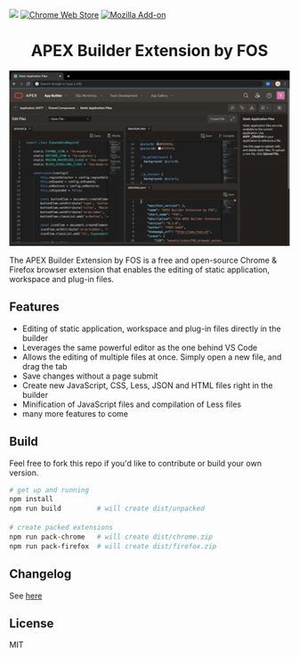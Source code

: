 ![](https://github.com/foex-open-source/apex-builder-extension-by-fos/workflows/build/badge.svg)
<a href="https://chrome.google.com/webstore/detail/apex-builder-extension-by/jhmmfmhnhnnfnejfphieclbibmoaapid">![Chrome Web Store](https://img.shields.io/chrome-web-store/v/jhmmfmhnhnnfnejfphieclbibmoaapid?color=green&label=chrome%20extension)</a>
<a href="https://addons.mozilla.org/en-US/firefox/addon/apex-builder-extension-by-fos/">![Mozilla Add-on](https://img.shields.io/amo/v/apex-builder-extension-by-fos?color=orange&label=firefox%20add-on)</a>

<h1 align="center">APEX Builder Extension by FOS</h1>

<p align="center"><img width="600" src="https://raw.githubusercontent.com/foex-open-source/apex-builder-extension-by-fos/master/misc/image-dark.png"/></p

The APEX Builder Extension by FOS is a free and open-source Chrome & Firefox browser extension that enables the editing of static application, workspace and plug-in files.

## Features

- Editing of static application, workspace and plug-in files directly in the builder
- Leverages the same powerful editor as the one behind VS Code
- Allows the editing of multiple files at once. Simply open a new file, and drag the tab
- Save changes without a page submit
- Create new JavaScript, CSS, Less, JSON and HTML files right in the builder
- Minification of JavaScript files and compilation of Less files
- many more features to come

## Build

Feel free to fork this repo if you'd like to contribute or build your own version.

```bash
# get up and running
npm install
npm run build         # will create dist/unpacked

# create packed extensions
npm run pack-chrome   # will create dist/chrome.zip
npm run pack-firefox  # will create dist/firefox.zip
```

## Changelog

See [here](https://github.com/foex-open-source/apex-builder-extension-by-fos/blob/master/CHANGELOG.md)

## License

MIT
